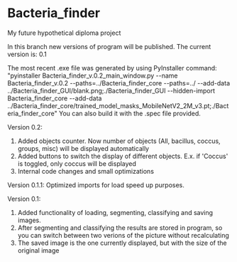 # Bacteria_finder
My future hypothetical diploma project

In this branch new versions of program will be published. The current version is: 0.1

The most recent .exe file was generated by using PyInstaller command:
"pyinstaller Bacteria_finder_v.0.2_main_window.py --name Bacteria_finder_v.0.2 --paths=../Bacteria_finder_core --paths=../ --add-data ../Bacteria_finder_GUI/blank.png;./Bacteria_finder_GUI --hidden-import Bacteria_finder_core --add-data ../Bacteria_finder_core/trained_model_masks_MobileNetV2_2M_v3.pt;./Bacteria_finder_core"
You can also build it with the .spec file provided.

Version 0.2:
1) Added objects counter. Now number of objects (All, bacillus, coccus, groups, misc) will be displayed automatically
2) Added buttons to switch the display of different objects. E.x. if 'Coccus' is toggled, only coccus will be displayed
3) Internal code changes and small optimizations

Version 0.1.1:
Optimized imports for load speed up purposes.

Version 0.1:
1) Added functionality of loading, segmenting, classifying and saving images.
2) After segmenting and classifying the results are stored in program, so you can switch between two verions 
of the picture without recalculating
3) The saved image is the one currently displayed, but with the size of the original image